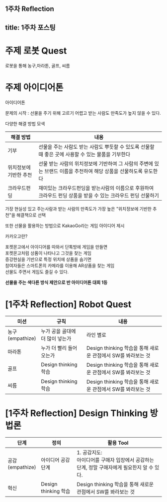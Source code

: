 1주차 Reflection
---
title: 1주차 포스팅
---

# 주제 로봇 Quest

로봇을 통해 농구,마라톤, 골프, 씨름

# 주제 아이디어톤

아이디어톤

문제의 시작 : 선물을 주기 위해 고르기 어렵고 받는 사람도 만족도가 높지 않을 수 있다.

다양한 해결 방법 모색
<table>
  <thread>
    <tr>
      <th>해결 방법</th>
      <th>내용</th>
   </th>
 </thread>
 <tbody>
   <tr>
    <td>기부</td>
    <td>선물을 주는 사람도 받는 사람도 뿌듯할 수 있도록 선물할 때 좋은 곳에 사용할 수 있는 물품을 기부한다</td>
  </tr>
  <tr>
   <td>위치정보에 기반한 추천</td>
   <td>선물 받는 사람의 위치정보에 기반하여 그 사람의 주변에 있는 브랜드 이름을 추천하여 해당 상품을 선물하도록 유도한다</td>
  </tr>
  <tr>
   <td>크라우드펀딩</td>
   <td>재미있는 크라우드펀딩을 받는사람의 이름으로 후원하여 크라우드 펀딩 상품을 받을 수 있는 크라우드 펀딩 선물하기</td>
  </tr>
 </tbody>
</table>
 
가장 현실성 있고 주는사람과 받는 사람의 만족도가 가장 높은 "위치정보에 기반한 추천"을 해결책으로 선택

또한 선물을 활용하는 방법으로 KakaoGo라는 게임 아이디어 제시

카카오고란?

포켓몬고에서 아이디어를 따와서 단톡방에 게임을 만들면</br>
포켓몬고처럼 상품이 나타나고 그것을 찾는 게임</br>
증강현실을 기반으로 특정 위치에 상품을 숨기면 </br>
참여자들은 스마트폰의 카메라를 이용해 AR상품을 찾는 게임 </br>
선물도 주면서 게임도 즐길 수 있다.</br>

**선물을 주는 색다른 방식 제안으로 반 아이디어톤 대회 1등**




<h1 id="1주차-로봇퀘스트">[1주차 Reflection] Robot Quest</h1>

<table>
 <thead>
   <tr>
     <th>미션</th>
     <th>규칙</th>
     <th>내용</th>
   </tr>
 </thead>
 <tbody>
   <tr>
     <td>농구<br />(empathize)</td>
     <td>누가 공을 골대에 더 많이 넣는가</td>
     <td>라인 별로 </td>
   </tr>
   <tr>
     <td>마라톤</td>
     <td>누가 더 빨리 들어오는가</td>
     <td>Design thinking 학습을 통해 새로운 관점에서 SW를 봐라보는 것</td>
   </tr>
   <tr>
     <td>골프</td>
     <td> Design thinking 학습</td>
     <td>Design thinking 학습을 통해 새로운 관점에서 SW를 봐라보는 것</td>
   </tr>
   <tr>
     <td>씨름</td>
     <td> Design thinking 학습</td>
     <td>Design thinking 학습을 통해 새로운 관점에서 SW를 봐라보는 것</td>
   </tr>
 </tbody>
</table>


<h1 id="1주차-reflection-design-thinking-방법론">[1주차 Reflection] Design Thinking 방법론</h1>

<table>
 <thead>
   <tr>
     <th>단계</th>
     <th>정의</th>
     <th>활용 Tool</th>
   </tr>
 </thead>
 <tbody>
   <tr>
     <td>공감<br />(empathize)</td>
     <td>아이디어 공감 단계</td>
     <td>1. 공감지도:<br />아이디어를 구매자 입장에서 공감하는 단계, 정말 구매자에게 필요한지 알 수 있다.</td>
   </tr>
   <tr>
     <td>혁신</td>
     <td> Design thinking 학습</td>
     <td>Design thinking 학습을 통해 새로운 관점에서 SW를 봐라보는 것</td>
   </tr>
 </tbody>
</table>
